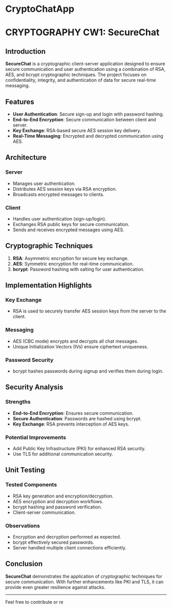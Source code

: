 # CryptoChatApp
# CRYPTOGRAPHY CW1: SecureChat

## Introduction
**SecureChat** is a cryptographic client-server application designed to ensure secure communication and user authentication using a combination of RSA, AES, and bcrypt cryptographic techniques. The project focuses on confidentiality, integrity, and authentication of data for secure real-time messaging.

## Features
- **User Authentication**: Secure sign-up and login with password hashing.
- **End-to-End Encryption**: Secure communication between client and server.
- **Key Exchange**: RSA-based secure AES session key delivery.
- **Real-Time Messaging**: Encrypted and decrypted communication using AES.

## Architecture
### Server
- Manages user authentication.
- Distributes AES session keys via RSA encryption.
- Broadcasts encrypted messages to clients.

### Client
- Handles user authentication (sign-up/login).
- Exchanges RSA public keys for secure communication.
- Sends and receives encrypted messages using AES.

## Cryptographic Techniques
1. **RSA**: Asymmetric encryption for secure key exchange.
2. **AES**: Symmetric encryption for real-time communication.
3. **bcrypt**: Password hashing with salting for user authentication.

## Implementation Highlights
### Key Exchange
- RSA is used to securely transfer AES session keys from the server to the client.

### Messaging
- AES (CBC mode) encrypts and decrypts all chat messages.
- Unique Initialization Vectors (IVs) ensure ciphertext uniqueness.

### Password Security
- bcrypt hashes passwords during signup and verifies them during login.

## Security Analysis
### Strengths
- **End-to-End Encryption**: Ensures secure communication.
- **Secure Authentication**: Passwords are hashed using bcrypt.
- **Key Exchange**: RSA prevents interception of AES keys.

### Potential Improvements
- Add Public Key Infrastructure (PKI) for enhanced RSA security.
- Use TLS for additional communication security.

## Unit Testing
### Tested Components
- RSA key generation and encryption/decryption.
- AES encryption and decryption workflows.
- bcrypt hashing and password verification.
- Client-server communication.

### Observations
- Encryption and decryption performed as expected.
- bcrypt effectively secured passwords.
- Server handled multiple client connections efficiently.

## Conclusion
**SecureChat** demonstrates the application of cryptographic techniques for secure communication. With further enhancements like PKI and TLS, it can provide even greater resilience against attacks.

---

Feel free to contribute or re
